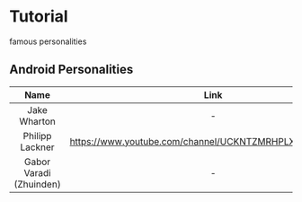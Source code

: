 # Tutorial
famous personalities

## Android Personalities

|Name|	Link	|
| :---:  | :---:  |
|Jake Wharton |	-|
|Philipp Lackner |	https://www.youtube.com/channel/UCKNTZMRHPLXfqlbdOI7mCkg|
|Gabor Varadi (Zhuinden) |	-|
